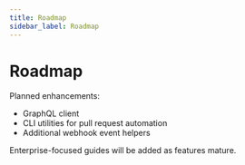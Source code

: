 ```yaml
---
title: Roadmap
sidebar_label: Roadmap
---
```


# Roadmap

Planned enhancements:

- GraphQL client
- CLI utilities for pull request automation
- Additional webhook event helpers

Enterprise-focused guides will be added as features mature.
